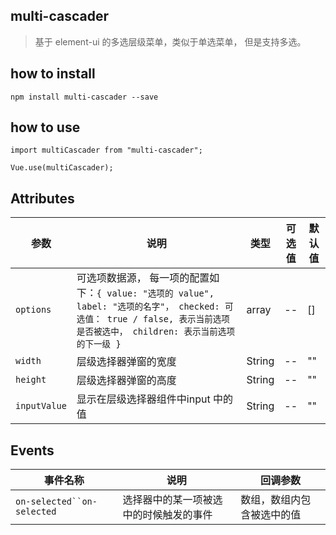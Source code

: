 ## multi-cascader

> 基于 element-ui 的多选层级菜单，类似于单选菜单， 但是支持多选。

## how to install

```
npm install multi-cascader --save
```

## how to use

```
import multiCascader from "multi-cascader";

Vue.use(multiCascader);
```

## Attributes

| 参数           | 说明                                       | 类型     | 可选值  | 默认值  |
| ------------ | ---------------------------------------- | ------ | ---- | ---- |
| `options`    | 可选项数据源， 每一项的配置如下：```{ value: "选项的 value", label: "选项的名字"， checked: 可选值： true / false, 表示当前选项是否被选中， children: 表示当前选项的下一级 }``` | array  | --   | []   |
| `width`      | 层级选择器弹窗的宽度                               | String | --   | ""   |
| `height`     | 层级选择器弹窗的高度                               | String | --   | ""   |
| `inputValue` | 显示在层级选择器组件中input 中的值                     | String | --   | ""   |

##  Events

| 事件名称                       | 说明                  | 回调参数          |
| -------------------------- | ------------------- | ------------- |
| `on-selected``on-selected` | 选择器中的某一项被选中的时候触发的事件 | 数组，数组内包含被选中的值 |

